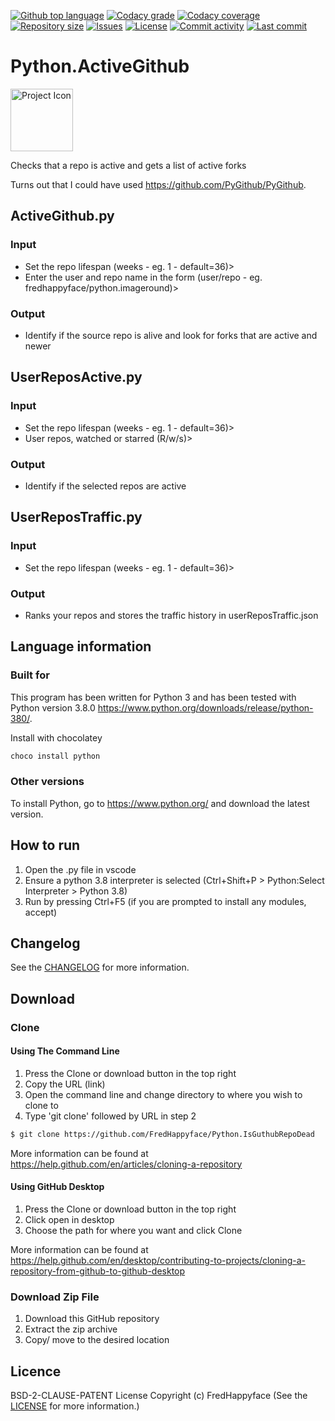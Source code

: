<p float="left">
<a href="../../"><img src="https://img.shields.io/github/languages/top/FredHappyface/Python.ActiveGithub.svg?style=flat-square" alt="Github top language"></a>
<a href="https://www.codacy.com/manual/FredHappyface/Python.ActiveGithub"><img src="https://img.shields.io/codacy/grade/[codacy-proj-id].svg?style=flat-square" alt="Codacy grade"></a>
<a href="https://www.codacy.com/manual/FredHappyface/Python.ActiveGithub"><img src="https://img.shields.io/codacy/coverage/[codacy-proj-id].svg?style=flat-square" alt="Codacy coverage"></a>
<a href="../../"><img src="https://img.shields.io/github/repo-size/FredHappyface/Python.ActiveGithub.svg?style=flat-square" alt="Repository size"></a>
<a href="../../issues"><img src="https://img.shields.io/github/issues/FredHappyface/Python.ActiveGithub.svg?style=flat-square" alt="Issues"></a>
<a href="/LICENSE.md"><img src="https://img.shields.io/github/license/FredHappyface/Python.ActiveGithub.svg?style=flat-square" alt="License"></a>
<a href="../../commits/master"><img src="https://img.shields.io/github/commit-activity/m/FredHappyface/Python.ActiveGithub.svg?style=flat-square" alt="Commit activity"></a>
<a href="../../commits/master"><img src="https://img.shields.io/github/last-commit/FredHappyface/Python.ActiveGithub.svg?style=flat-square" alt="Last commit"></a>
</p>

# Python.ActiveGithub

<img src="readme-assets/icons/proj-icon.png" alt="Project Icon" width="100">

Checks that a repo is active and gets a list of active forks

Turns out that I could have used https://github.com/PyGithub/PyGithub.

## ActiveGithub.py
### Input
- Set the repo lifespan (weeks - eg. 1 - default=36)>
- Enter the user and repo name in the form (user/repo - eg. fredhappyface/python.imageround)>
### Output
- Identify if the source repo is alive and look for forks that are active and newer
## UserReposActive.py
### Input
- Set the repo lifespan (weeks - eg. 1 - default=36)>
- User repos, watched or starred (R/w/s)>
### Output
- Identify if the selected repos are active
## UserReposTraffic.py
### Input
- Set the repo lifespan (weeks - eg. 1 - default=36)>
### Output
- Ranks your repos and stores the traffic history in userReposTraffic.json


## Language information
### Built for
This program has been written for Python 3 and has been tested with
Python version 3.8.0 <https://www.python.org/downloads/release/python-380/>.

Install with chocolatey
```powershell
choco install python
```
### Other versions
To install Python, go to <https://www.python.org/> and download the latest
version.
## How to run
1. Open the .py file in vscode
2. Ensure a python 3.8 interpreter is selected (Ctrl+Shift+P > Python:Select Interpreter > Python 3.8)
3. Run by pressing Ctrl+F5 (if you are prompted to install any modules, accept)


## Changelog
See the [CHANGELOG](/CHANGELOG.md) for more information.


## Download
### Clone
#### Using The Command Line
1. Press the Clone or download button in the top right
2. Copy the URL (link)
3. Open the command line and change directory to where you wish to
clone to
4. Type 'git clone' followed by URL in step 2
```bash
$ git clone https://github.com/FredHappyface/Python.IsGuthubRepoDead
```

More information can be found at
<https://help.github.com/en/articles/cloning-a-repository>

#### Using GitHub Desktop
1. Press the Clone or download button in the top right
2. Click open in desktop
3. Choose the path for where you want and click Clone

More information can be found at
<https://help.github.com/en/desktop/contributing-to-projects/cloning-a-repository-from-github-to-github-desktop>

### Download Zip File

1. Download this GitHub repository
2. Extract the zip archive
3. Copy/ move to the desired location


## Licence
BSD-2-CLAUSE-PATENT License
Copyright (c) FredHappyface
(See the [LICENSE](/LICENSE.md) for more information.)
